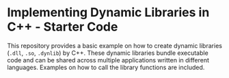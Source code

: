 # Implementing Dynamic Libraries in C++ - Starter Code

This repository provides a basic example on how to create dynamic libraries (`.dll`, `.so`, `.dynlib`) by C++. These dynamic libraries bundle executable code and can be shared across multiple applications written in different languages. Examples on how to call the 
library functions are included.


